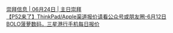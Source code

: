   
[崇拜信息 | 06月24日 | 主日崇拜](http://www.dianyue.me/archives/337/spxr8fzzpy7r6oza/)  
[【P52来了】ThinkPad/Apple渠道报价请看公众号或朋友圈-6月12日](http://www.dianyue.me/archives/655/kabd017aq4w4l5gh/)  
[BOLO菠萝数码，三星港行手机每日报价](http://www.dianyue.me/archives/881/h7r1iyhv1r1zs27s/)